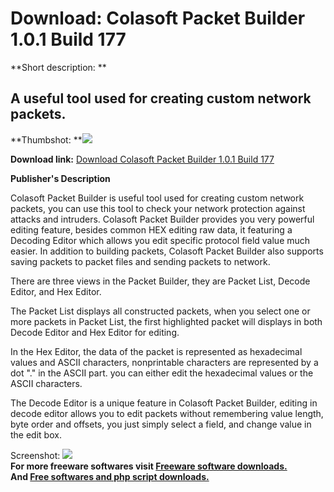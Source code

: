 # Download: Colasoft Packet Builder 1.0.1 Build 177

**Short description: **

## A useful tool used for creating custom network packets.

  
**Thumbshot: **![](http://www.freewarefiles.com/screenshot/cspacketbldr_md.gif)   
  
**Download link:** [Download Colasoft Packet Builder 1.0.1 Build 177](http://freesoftwares.boysofts.com/Colasoft-Packet-Builder-Build_program_24181.html)  
  

**Publisher's Description**  
  

Colasoft Packet Builder is useful tool used for creating custom network
packets, you can use this tool to check your network protection against
attacks and intruders. Colasoft Packet Builder provides you very powerful
editing feature, besides common HEX editing raw data, it featuring a Decoding
Editor which allows you edit specific protocol field value much easier. In
addition to building packets, Colasoft Packet Builder also supports saving
packets to packet files and sending packets to network.

There are three views in the Packet Builder, they are Packet List, Decode
Editor, and Hex Editor.

The Packet List displays all constructed packets, when you select one or more
packets in Packet List, the first highlighted packet will displays in both
Decode Editor and Hex Editor for editing.

In the Hex Editor, the data of the packet is represented as hexadecimal values
and ASCII characters, nonprintable characters are represented by a dot "." in
the ASCII part. you can either edit the hexadecimal values or the ASCII
characters.

The Decode Editor is a unique feature in Colasoft Packet Builder, editing in
decode editor allows you to edit packets without remembering value length,
byte order and offsets, you just simply select a field, and change value in
the edit box.

  
  
Screenshot: ![](http://www.freewarefiles.com/screenshot/cspacketbldr.gif)  
**For more freeware softwares visit [Freeware software downloads.](http://freesoftwares.boysofts.com/)**   
**And [Free softwares and php script downloads.](http://www.boysofts.com/)**

